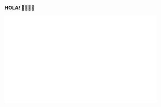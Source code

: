 
### HOLA! 👋🏽👋🏽
<a href="https://github.com/kelcheone">
  <img src="https://raw.githubusercontent.com/kelcheone/githubstats/4ded8e83b235b1592e3f31203e6d24b39954eb24/generated/languages.svg"   alt="Kevin Kelche's github stats" /></a>

